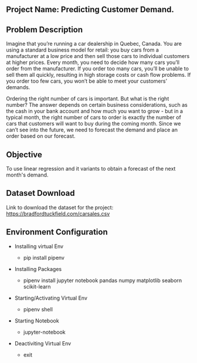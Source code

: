 ## Project Name: Predicting Customer Demand. 

## Problem Description
Imagine that you’re running a car dealership in Quebec, Canada. You are using a standard business model for retail: you buy cars from a manufacturer at a low price and then sell those cars to individual customers at higher prices. Every month, you need to decide how many cars you’ll order from the manufacturer. 
If you order too many cars, you’ll be unable to sell them all quickly, resulting in high storage costs or cash flow problems. If you order too few cars, you
won’t be able to meet your customers’ demands.

Ordering the right number of cars is important. But what is the right number? The answer depends on certain business considerations, such as the cash in your bank account and how much you want to grow - but in a typical month, the right number of cars to order is exactly the number of cars that customers will want to buy during the coming month. Since we can’t see into the future, we need to forecast the demand and place an order based on our forecast. 

## Objective
To use linear regression and it variants to obtain a forecast of the next month's demand. 

## Dataset Download
Link to download the dataset for the project: https://bradfordtuckfield.com/carsales.csv 

## Environment Configuration 
- Installing virtual Env
    - pip install pipenv 

- Installing Packages
    - pipenv install jupyter notebook pandas numpy matplotlib seaborn scikit-learn  

- Starting/Activating Virtual Env
    - pipenv shell 

- Starting Notebook
    - jupyter-notebook 

- Deactiviting Virtual Env 
    - exit
